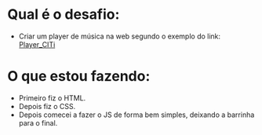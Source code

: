 # Qual é o desafio:
- Criar um player de música na web segundo o exemplo do link: [Player_CITi](https://www.figma.com/file/UWCyOMrpFhyrVDiYHDS3By/desafio-js?node-id=1%3A6)

# O que estou fazendo:
- Primeiro fiz o HTML.
- Depois fiz o CSS.
- Depois comecei a fazer o JS de forma bem simples, deixando a barrinha para o final.